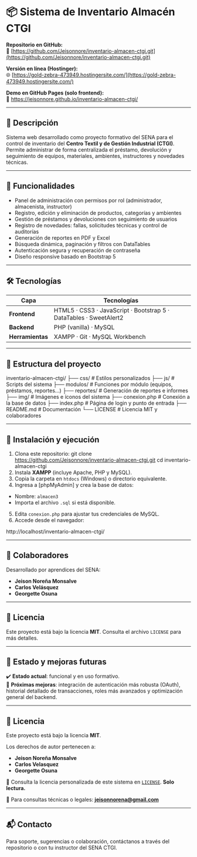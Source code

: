 # 📦 Sistema de Inventario Almacén CTGI


**Repositorio en GitHub:**  
🔗 [https://github.com/Jeisonnore/inventario-almacen-ctgi.git](https://github.com/Jeisonnore/inventario-almacen-ctgi.git)

**Versión en línea (Hostinger):**  
🌐 [https://gold-zebra-473949.hostingersite.com/](https://gold-zebra-473949.hostingersite.com/)

**Demo en GitHub Pages (solo frontend):**  
🧪 https://jeisonnore.github.io/inventario-almacen-ctgi/

---

## 🎯 Descripción

Sistema web desarrollado como proyecto formativo del SENA para el control de inventario del **Centro Textil y de Gestión Industrial (CTGI)**.  
Permite administrar de forma centralizada el préstamo, devolución y seguimiento de equipos, materiales, ambientes, instructores y novedades técnicas.


---

## 🚀 Funcionalidades

- Panel de administración con permisos por rol (administrador, almacenista, instructor)  
- Registro, edición y eliminación de productos, categorías y ambientes  
- Gestión de préstamos y devoluciones con seguimiento de usuarios  
- Registro de novedades: fallas, solicitudes técnicas y control de auditorías  
- Generación de reportes en PDF y Excel  
- Búsqueda dinámica, paginación y filtros con DataTables  
- Autenticación segura y recuperación de contraseña  
- Diseño responsive basado en Bootstrap 5  

---

## 🛠 Tecnologías

| Capa         | Tecnologías                    |
|--------------|-------------------------------|
| **Frontend** | HTML5 · CSS3 · JavaScript · Bootstrap 5 · DataTables · SweetAlert2 |
| **Backend**  | PHP (vanilla) · MySQL          |
| **Herramientas** | XAMPP · Git · MySQL Workbench  |

---

## 📁 Estructura del proyecto

inventario-almacen-ctgi/
├── css/ # Estilos personalizados
├── js/ # Scripts del sistema
├── modulos/ # Funciones por módulo (equipos, préstamos, reportes…)
├── reportes/ # Generación de reportes e informes
├── img/ # Imágenes e íconos del sistema
├── conexion.php # Conexión a la base de datos
├── index.php # Página de login y punto de entrada
├── README.md # Documentación
└── LICENSE # Licencia MIT y colaboradores


---

## 🧭 Instalación y ejecución

1. Clona este repositorio:
git clone https://github.com/Jeisonnore/inventario-almacen-ctgi.git
cd inventario-almacen-ctgi
2. Instala **XAMPP** (incluye Apache, PHP y MySQL).
3. Copia la carpeta en `htdocs` (Windows) o directorio equivalente.
4. Ingresa a [phpMyAdmin] y crea la base de datos:
- Nombre: `almacen3`
- Importa el archivo `.sql` si está disponible.
5. Edita `conexion.php` para ajustar tus credenciales de MySQL.
6. Accede desde el navegador:

http://localhost/inventario-almacen-ctgi/

---

## 👥 Colaboradores

Desarrollado por aprendices del SENA:

- **Jeison Noreña Monsalve**  
- **Carlos Velásquez**  
- **Georgette Osuna**  


---

## 📝 Licencia

Este proyecto está bajo la licencia **MIT**. Consulta el archivo `LICENSE` para más detalles.

---

## 📌 Estado y mejoras futuras

✔️ **Estado actual**: funcional y en uso formativo.  
🔧 **Próximas mejoras**: integración de autenticación más robusta (OAuth), historial detallado de transacciones, roles más avanzados y optimización general del backend.

---
## 📝 Licencia

Este proyecto está bajo la licencia **MIT**.

Los derechos de autor pertenecen a:

- **Jeison Noreña Monsalve**
- **Carlos Velasquez**
- **Georgette Osuna**

📄 Consulta la licencia personalizada de este sistema en [`LICENSE`](./LICENSE). **Solo lectura.**


📩 Para consultas técnicas o legales: **jeisonnorena@gmail.com**


---

## 📬 Contacto

Para soporte, sugerencias o colaboración, contáctanos a través del repositorio o con tu instructor del SENA CTGI.
